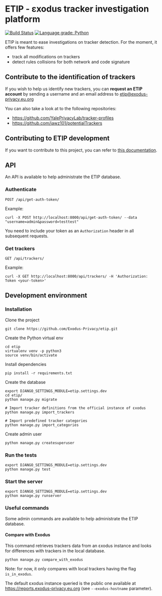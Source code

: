# ETIP - εxodus tracker investigation platform
[![Build Status](https://travis-ci.org/Exodus-Privacy/etip.svg?branch=master)](https://travis-ci.org/Exodus-Privacy/etip) [![Language grade: Python](https://img.shields.io/lgtm/grade/python/g/Exodus-Privacy/etip.svg?logo=lgtm&logoWidth=18)](https://lgtm.com/projects/g/Exodus-Privacy/etip/context:python)

ETIP is meant to ease investigations on tracker detection. For the moment, it offers few features:
* track all modifications on trackers
* detect rules collisions for both network and code signature

## Contribute to the identification of trackers

If you wish to help us identify new trackers, you can **request an ETIP account** by sending a username and an email address to etip@exodus-privacy.eu.org

You can also take a look at to the following repositories:
- https://github.com/YalePrivacyLab/tracker-profiles
- https://github.com/jawz101/potentialTrackers

## Contributing to ETIP development

If you want to contribute to this project, you can refer to [this documentation](CONTRIBUTING.md).

## API

An API is available to help administrate the ETIP database.

### Authenticate

```
POST /api/get-auth-token/
```

Example:
```
curl -X POST http://localhost:8000/api/get-auth-token/ --data "username=admin&password=testtest"
```

You need to include your token as an `Authorization` header in all subsequent requests.

### Get trackers

```
GET /api/trackers/
```

Example:
```
curl -X GET http://localhost:8000/api/trackers/ -H 'Authorization: Token <your-token>'
```

## Development environment

### Installation

Clone the project
```
git clone https://github.com/Exodus-Privacy/etip.git
```

Create the Python virtual env
```
cd etip
virtualenv venv -p python3
source venv/bin/activate
```

Install dependencies
```
pip install -r requirements.txt
```

Create the database
```
export DJANGO_SETTINGS_MODULE=etip.settings.dev
cd etip/
python manage.py migrate

# Import tracker definitions from the official instance of εxodus
python manage.py import_trackers

# Import predefined tracker categories
python manage.py import_categories
```

Create admin user
```
python manage.py createsuperuser
```

### Run the tests

```
export DJANGO_SETTINGS_MODULE=etip.settings.dev
python manage.py test
```

### Start the server

```
export DJANGO_SETTINGS_MODULE=etip.settings.dev
python manage.py runserver
```

### Useful commands

Some admin commands are available to help administrate the ETIP database.

#### Compare with Exodus

This command retrieves trackers data from an εxodus instance and looks for differences with trackers in the local database.
```
python manage.py compare_with_exodus
```

Note: for now, it only compares with local trackers having the flag `is_in_exodus`.

The default εxodus instance queried is the public one available at https://reports.exodus-privacy.eu.org (see `--exodus-hostname` parameter).
